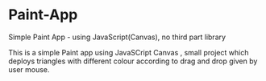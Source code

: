 # Paint-App
Simple Paint App - using JavaScript(Canvas), no third part library

This is a simple Paint app using JavaSCript Canvas , small project which deploys triangles with different colour according to drag and drop given by user mouse.
